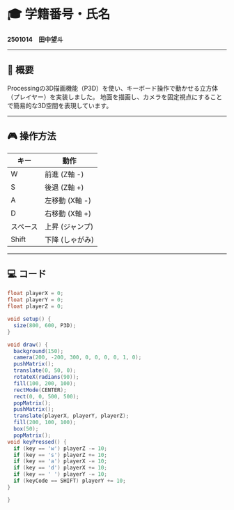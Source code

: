 # 🎓 学籍番号・氏名
**2501014　田中望斗**

---

## 📄 概要
Processingの3D描画機能（P3D）を使い、キーボード操作で動かせる立方体（プレイヤー）を実装しました。
地面を描画し、カメラを固定視点にすることで簡易的な3D空間を表現しています。

---

## 🎮 操作方法
| キー    | 動作               |
|--------|--------------------|
| W      | 前進 (Z軸 -)       |
| S      | 後退 (Z軸 +)       |
| A      | 左移動 (X軸 -)     |
| D      | 右移動 (X軸 +)     |
| スペース | 上昇 (ジャンプ)   |
| Shift  | 下降 (しゃがみ)    |
---

## 💻 コード
```java
float playerX = 0;
float playerY = 0;
float playerZ = 0;

void setup() {
  size(800, 600, P3D);
}

void draw() {
  background(150);
  camera(200, -200, 300, 0, 0, 0, 0, 1, 0);
  pushMatrix();
  translate(0, 50, 0);
  rotateX(radians(90));
  fill(100, 200, 100);
  rectMode(CENTER);
  rect(0, 0, 500, 500);
  popMatrix();
  pushMatrix();
  translate(playerX, playerY, playerZ);
  fill(200, 100, 100);
  box(50);
  popMatrix();
void keyPressed() {
  if (key == 'w') playerZ -= 10;
  if (key == 's') playerZ += 10;
  if (key == 'a') playerX -= 10;
  if (key == 'd') playerX += 10;
  if (key == ' ') playerY -= 10;     
  if (keyCode == SHIFT) playerY += 10; 
}

}
